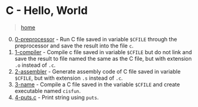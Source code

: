 # C - Hello, World

> [home](../README.md)

0. [0-preprocessor](./0-preprocessor) - Run C file saved in variable `$CFILE`
  through the preprocessor and save the result into the file `c`.
1. [1-compiler](./1-compiler) - Compile c file saved in variable `$CFILE`
  but do not link and save the result to file named the same as the C file,
  but with extension `.o` instead of `.c`.
2. [2-assembler](./2-assembler) - Generate assembly code of C file saved in
   variable `$CFILE`, but with extension `.s` instead of `.c`.
3. [3-name](./3-name) - Compile a C file saved in the variable `$CFILE` and
   create executable named `cisfun`.
4. [4-puts.c](./4-puts.c) - Print string using `puts`.
